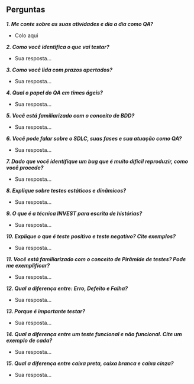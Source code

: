## Perguntas
***1. Me conte sobre as suas atividades e dia a dia como QA?***
 - Colo aqui

***2. Como você identifica o que vai testar?***
- Sua resposta...

***3. Como você lida com prazos apertados?***
- Sua resposta...

***4. Qual o papel do QA em times ágeis?***
- Sua resposta...

***5. Você está familiarizado com o conceito de BDD?***
- Sua resposta...

***6. Você pode falar sobre o SDLC, suas fases e sua atuação como QA?***
- Sua resposta...

***7. Dado que você identifique um bug que é muito dificil reproduzir, como você procede?***
- Sua resposta...

***8. Explique sobre testes estáticos e dinâmicos?***
- Sua resposta...

***9. O que é a técnica INVEST para escrita de histórias?***
- Sua resposta...

***10. Explique o que é teste positivo e teste negativo? Cite exemplos?***
- Sua resposta...

***11. Você está familiarizado com o conceito de Pirâmide de testes? Pode me exemplificar?***
- Sua resposta...

***12. Qual a diferença entre: Erro, Defeito e Falha?***
- Sua resposta...

***13. Porque é importante testar?***
- Sua resposta...

***14.  Qual a diferença entre um teste funcional e não funcional. Cite um exemplo de cada?***
- Sua resposta...

***15. Qual a diferença entre caixa preta, caixa branca e caixa cinza?***
- Sua resposta...
